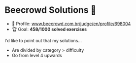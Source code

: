 # Beecrowd Solutions 🐝

* 👤 Profile: www.beecrowd.com.br/judge/en/profile/698004
* 🏆 Goal: **458/1000 solved exercises**

I'd like to point out that my solutions...

* Are divided by category > difficulty
* Go from level 4 upwards
